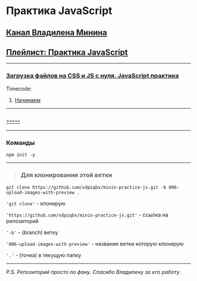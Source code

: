 # Практика JavaScript

## [Канал Владилена Минина](https://www.youtube.com/c/VladilenMinin)

## [Плейлист: Практика JavaScript](https://www.youtube.com/playlist?list=PLqKQF2ojwm3n-ufn3E-l6Y0VxDrj3hM5M)

---

### [Загрузка файлов на CSS и JS с нуля. JavaScript практика](https://www.youtube.com/watch?v=5vx2PVClSVU&list=PLqKQF2ojwm3n-ufn3E-l6Y0VxDrj3hM5M&index=6)

Timecode:

1. [Начинаем](https://www.youtube.com/watch?v=35va4OY7Y1c&list=PLqKQF2ojwm3n-ufn3E-l6Y0VxDrj3hM5M&index=5)

---

### [-----](https://---.---/)

---

### Команды

```code
npm init -y
```

---

> ### Для клонирования этой ветки

```code
git clone https://github.com/xdpiqbx/minin-practice-js.git -b 006-upload-images-with-preview .
```

`'git clone'` - клонирую

`'https://github.com/xdpiqbx/minin-practice-js.git'` - ссылка на репозиторий

`'-b'` - (branch) ветку

`'006-upload-images-with-preview'` - название ветки которую клонирую

`'.'` - (точка) в текущую папку

---

_P.S. Репозиторий просто по фану. Спасибо Владилену за его работу._

